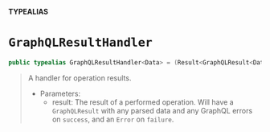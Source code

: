 **TYPEALIAS**

# `GraphQLResultHandler`

```swift
public typealias GraphQLResultHandler<Data> = (Result<GraphQLResult<Data>, Error>) -> Void
```

> A handler for operation results.
>
> - Parameters:
>   - result: The result of a performed operation. Will have a `GraphQLResult` with any parsed data and any GraphQL errors on `success`, and an `Error` on `failure`.